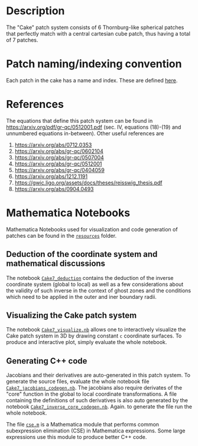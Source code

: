 # Description

The "Cake" patch system consists of 6 Thornburg-like spherical patches that perfectly match with a central cartesian cube patch, thus having a total of 7 patches.

# Patch naming/indexing convention

Each patch in the cake has a name and index. These are defined [here](https://bitbucket.org/eschnett/cactusamrex/src/d89fc96eaf7dbdf831fc76c0fd3a9df8633ee445/MultiPatch/src/cake/cake.hxx#lines-80:96).

# References

The equations that define this patch system can be found in https://arxiv.org/pdf/gr-qc/0512001.pdf (sec. IV, equations (18)-(19) and unnumbered equations in-between). Other useful references are

1. https://arxiv.org/abs/0712.0353
2. https://arxiv.org/abs/gr-qc/0602104
3. https://arxiv.org/abs/gr-qc/0507004
4. https://arxiv.org/abs/gr-qc/0512001
5. https://arxiv.org/abs/gr-qc/0404059
6. https://arxiv.org/abs/1212.1191
7. https://gwic.ligo.org/assets/docs/theses/reisswig_thesis.pdf
8. https://arxiv.org/abs/0904.0493

# Mathematica Notebooks

Mathematica Notebooks used for visualization and code generation of patches can be found in the [`resources`](resources/) folder.

## Deduction of the coordinate system and mathematical discussions

The notebook [`Cake7_deduction`](resources/Cake7_deductions.nb) contains the deduction of the inverse coordinate system (global to local) as well as a few considerations about the validity of such inverse in the context of ghost zones and the conditions which need to be applied in the outer and iner boundary radii.

## Visualizing the Cake patch system

The notebook [`Cake7_visualize.nb`](resources/Cake7_visualize.nb) allows one to interactively visualize the Cake patch system in 3D by drawing constant `c` coordinate surfaces. To produce and interactive plot, simply evaluate the whole notebook.

## Generating C++ code

Jacobians and their derivatives are auto-generated in this patch system. To generate the source files, evaluate the whole notebook file [`Cake7_jacobians_codegen.nb`](resources/Cake7_jacobians_codegen.nb). The jacobians also require derivates of the "core" function in the global to local coordinate transformations. A file containing the definitions of such derivatives is also auto generated by the notebook [`Cake7_inverse_core_codegen.nb`](resources/Cake7_inverse_core_codegen.nb). Again. to generate the file run the whole notebook.

The file [`cse.m`](resources/cse.m) is a Mathematica module that performs common subexpression elimination (CSE) in Mathematica expressions. Some large expressions use this module to produce better C++ code.